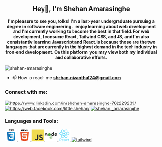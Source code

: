 <h2 align="center">Hey👋, I'm Shehan Amarasinghe</h2>
<h4 align="center">I'm pleasure to see you, folks! I'm a last-year undergraduate pursuing a degree in software engineering. I enjoy learning about web development and I'm currently working to become the best in that field. For web development, I consume React, Tailwind CSS, and JS, and I'm also consistantly learning Javascript and React.js because those are the two languages that are currently in the highest demand in the tech industry in fron-end development. On this platform, you may view both my individual and collaborative efforts.</h4>

<p align="left"> <img src="https://komarev.com/ghpvc/?username=shehan-amarasinghe&label=Profile%20views&color=0e75b6&style=flat" alt="shehan-amarasinghe" /> </p>

- 📫 How to reach me **shehan.nivantha124@gmail.com**

<h3 align="left">Connect with me:</h3>
<p align="left">
<a href="https://www.linkedin.com/in/shehan-amarasinghe-782229239/" target="blank"><img align="center" src="https://raw.githubusercontent.com/rahuldkjain/github-profile-readme-generator/master/src/images/icons/Social/linked-in-alt.svg" alt="https://www.linkedin.com/in/shehan-amarasinghe-782229239/" height="30" width="40" /></a>
<a href="https://fb.com/https://web.facebook.com/little.shehan/" target="blank"><img align="center" src="https://raw.githubusercontent.com/rahuldkjain/github-profile-readme-generator/master/src/images/icons/Social/facebook.svg" alt="https://web.facebook.com/little.shehan/" height="30" width="40" /></a>
<a href="https://instagram.com/shehan._amarasinghe" target="blank"><img align="center" src="https://raw.githubusercontent.com/rahuldkjain/github-profile-readme-generator/master/src/images/icons/Social/instagram.svg" alt="shehan._amarasinghe" height="30" width="40" /></a>
</p>

<h3 align="left">Languages and Tools:</h3>
<p align="left"> <a href="https://developer.android.com" target="_blank" rel="noreferrer"> <img src="https://raw.githubusercontent.com/devicons/devicon/master/icons/css3/css3-original-wordmark.svg" alt="css3" width="40" height="40"/> </a> <a href="https://www.w3.org/html/" target="_blank" rel="noreferrer"> <img src="https://raw.githubusercontent.com/devicons/devicon/master/icons/html5/html5-original-wordmark.svg" alt="html5" width="40" height="40"/> </a> <a href="https://www.java.com" target="_blank" rel="noreferrer">  <img src="https://raw.githubusercontent.com/devicons/devicon/master/icons/javascript/javascript-original.svg" alt="javascript" width="40" height="40"/> </a> <a href="https://nodejs.org" target="_blank" rel="noreferrer"> <img src="https://raw.githubusercontent.com/devicons/devicon/master/icons/nodejs/nodejs-original-wordmark.svg" alt="nodejs" width="40" height="40"/> </a> <a href="https://reactjs.org/" target="_blank" rel="noreferrer"> <img src="https://raw.githubusercontent.com/devicons/devicon/master/icons/react/react-original-wordmark.svg" alt="react" width="40" height="40"/> </a> <a href="https://tailwindcss.com/" target="_blank" rel="noreferrer"> <img src="https://www.vectorlogo.zone/logos/tailwindcss/tailwindcss-icon.svg" alt="tailwind" width="40" height="40"/> </a> </p>


